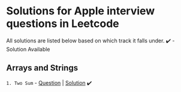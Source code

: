 # Solutions for Apple interview questions in Leetcode

All solutions are listed below based on which track it falls under.
:heavy_check_mark: - Solution Available
## Arrays and Strings

```1. Two Sum``` - [Question](https://leetcode.com/problems/two-sum/) | [Solution](two_sum.py) :heavy_check_mark:


